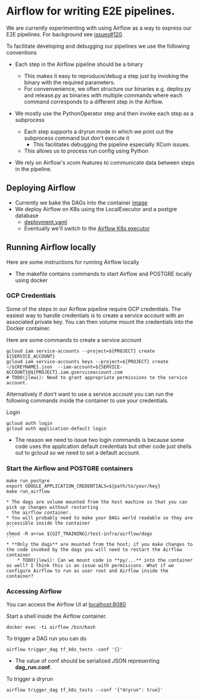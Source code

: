 # Airflow for writing E2E pipelines.

We are currently experimenting with using Airflow as a way to express our E2E
pipelines. For background see [issues#120](https://github.com/tensorflow/k8s/issues/120).

To facilitate developing and debugging our pipelines we use the following conventions
  * Each step in the Airflow pipeline should be a binary
     * This makes it easy to reproduce/debug a step just by invoking the binary
       with the required parameters.
     * For convenvenience, we often structure our binaries e.g. deploy.py and release.py as binaries with multiple commands where each command corresponds to a different step in the Airflow.

  * We mostly use the PythonOperator step and then invoke each step as a subprocess
    * Each step supports a dryrun mode in which we print out the subprocess command but don't execute it
      * This facilitates debugging the pipeline especially XCom issues.
  	* This allows us to process run config using Python
  * We rely on Airflow's xcom features to communicate data between steps in the pipeline.

## Deploying Airflow

* Currently we bake the DAGs into the container [image](Dockerfile)
* We deploy Airflow on K8s using the LocalExecutor and a postgre database
   * [deployment.yaml](deployment.yaml)
   * Eventually we'll switch to the [Airflow K8s executor](https://cwiki.apache.org/confluence/pages/viewpage.action?pageId=71013666)

## Running Airflow locally

Here are some instructions for running Airflow locally

* The makefile contains commands to start Airflow and POSTGRE locally using docker

### GCP Credentials

Some of the steps in our Airflow pipeline require GCP credentials. The easiest way to handle credentials
is to create a service account with an associated private key. You can then volume mount the credentials
into the Docker container. 

Here are some commands to create a service account

```
gcloud iam service-accounts --project=${PROJECT} create ${SERVICE_ACCOUNT}
gcloud iam service-accounts keys --project=${PROJECT} create ~/${KEYNAME}.json  --iam-account=${SERVICE-ACCOUNT}@${PROJECT}.iam.gserviceaccount.com
# TODO(jlewi): Need to grant appropriate permissions to the service account.
```

Alternatively if don't want to use a service account you can run the following commands inside the container to use
your credentials.


Login 
```
gcloud auth login
gcloud auth application-default login
```
  * The reason we need to issue two login commands is because some code uses the application default credentials but other code just shells out to gcloud so we need to set a default account.

### Start the Airflow and POSTGRE containers

```
make run_postgre
export GOOGLE_APPLICATION_CREDENTIALS=${path/to/your/key}
make run_airflow
```
	* The dags are volume mounted from the host machine so that you can pick up changes without restarting
	  the airflow container.
	* You will probably need to make your DAGs world readable so they are accessible inside the container
	```
	chmod -R a+rwx ${GIT_TRAINING}/test-infra/airflow/dags
	```
	* **Only the dags** are mounted from the host; if you make changes to the code invoked by the dags you will need to restart the Airflow container
		* TODO(jlewi): Can we mount code in **py/...** into the container as well? I think this is an issue with permissions. What if we configure Airflow to run as user root and Airflow inside the container?

### Accessing Airflow

You can access the Airflow UI at [localhost:8080](http://localhost:8080)

Start a shell inside the Airflow container.
```
docker exec -ti airflow /bin/bash
```

To trigger a DAG run you can do	

```
airflow trigger_dag tf_k8s_tests -conf '{}'
```
 * The value of conf should be serialized JSON representing **dag_run.conf**.

To trigger a dryrun
```
airflow trigger_dag tf_k8s_tests --conf '{"dryrun": true}'
```